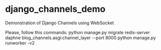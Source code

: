 # django_channels_demo
Demonstration of Django Channels using WebSocket

Please, follow this commands:
python manage.py migrate
redis-server
daphne blog_channels.asgi:channel_layer --port 8000
python manage.py runworker -v2
